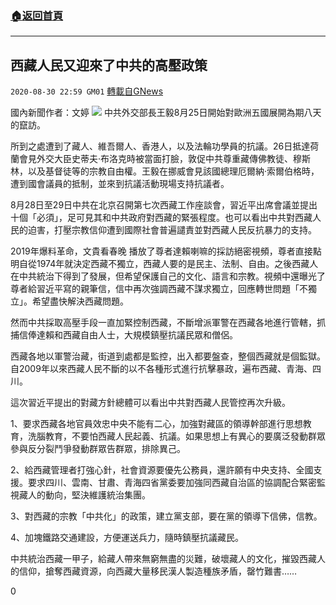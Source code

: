 ###  [:house:返回首頁](https://github.com/ourhimalayas/txt)
---

## 西藏人民又迎來了中共的高壓政策
`2020-08-30 22:59 GM01` [轉載自GNews](https://gnews.org/zh-hant/325801/)

國內新聞作者：文婷
![](https://s3.amazonaws.com/gnews-media-offload/wp-content/uploads/2020/08/30225438/2AF05AFE-8584-4996-A1EE-8B7E85564567.jpeg)
中共外交部長王毅8月25日開始對歐洲五國展開為期八天的竄訪。

所到之處遭到了藏人、維吾爾人、香港人，以及法輪功學員的抗議。26日抵達荷蘭會見外交大臣史蒂夫·布洛克時被當面打臉，敦促中共尊重藏傳佛教徒、穆斯林，以及基督徒等的宗教自由權。王毅在挪威會見該國總理厄爾納·索爾伯格時，遭到國會議員的抵制，並來到抗議活動現場支持抗議者。

8月28日至29日中共在北京召開第七次西藏工作座談會，習近平出席會議並提出十個「必須」，足可見其和中共政府對西藏的緊張程度。也可以看出中共對西藏人民的迫害，打壓宗教信仰遭到國際社會普遍譴責並對西藏人民反抗暴力的支持。

2019年爆料革命，文貴看春晚 播放了尊者達賴喇嘛的採訪絕密視頻，尊者直接點明自從1974年就決定西藏不獨立，西藏人要的是民主、法制、自由。之後西藏人在中共統治下得到了發展，但希望保護自己的文化、語言和宗教。視頻中還曝光了尊者給習近平寫的親筆信，信中再次強調西藏不謀求獨立，回應轉世問題「不獨立」。希望盡快解決西藏問題。

然而中共採取高壓手段一直加緊控制西藏，不斷增派軍警在西藏各地進行管轄，抓捕信俸達賴和西藏自由人士，大規模鎮壓抗議民眾和僧侶。

西藏各地以軍警治藏，街道到處都是監控，出入都要盤查，整個西藏就是個監獄。自2009年以來西藏人民不斷的以不各種形式進行抗擊暴政，遍布西藏、青海、四川。

這次習近平提出的對藏方針總體可以看出中共對西藏人民管控再次升級。

1、要求西藏各地官員效忠中央不能有二心，加強對藏區的領導幹部進行思想教育，洗腦教育，不要怕西藏人民起義、抗議。如果思想上有異心的要廣泛發動群眾參與反分裂鬥爭發動群眾告群眾，排除異己。

2、給西藏管理者打強心針，社會資源要優先公務員，還許願有中央支持、全國支援。要求四川、雲南、甘肅、青海四省黨委要加強同西藏自治區的協調配合緊密監視藏人的動向，堅決維護統治集團。

3、對西藏的宗教「中共化」的政策，建立黨支部，要在黨的領導下信佛，信教。

4、加塊鐵路交通建設，方便運送兵力，隨時鎮壓抗議藏民。

中共統治西藏一甲子，給藏人帶來無窮無盡的災難，破壞藏人的文化，摧毀西藏人的信仰，搶奪西藏資源，向西藏大量移民漢人製造種族矛盾，罄竹難書……

0
